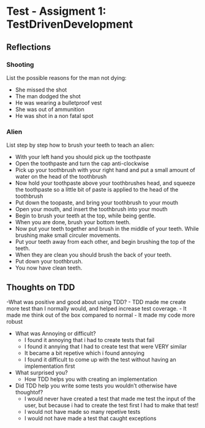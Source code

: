 # Test - Assigment 1: TestDrivenDevelopment

## Reflections

### Shooting 
List the possible reasons for the man not dying:
- She missed the shot
- The man dodged the shot
- He was wearing a bulletproof vest
- She was out of ammunition
- He was shot in a non fatal spot

### Alien
List step by step how to brush your teeth to teach an alien:
- With your left hand you should pick up the toothpaste 
- Open the toothpaste and turn the cap anti-clockwise
- Pick up your toothbrush with your right hand and put a small amount of water on the head of the toothbrush
- Now hold your toothpaste above your toothbrushes head, and squeeze the toothpaste so a little bit of paste is applied to the head of the toothbrush
- Put down the toopaste, and bring your toothbrush to your mouth 
- Open your mouth, and insert the toothbrush into your mouth 
- Begin to brush your teeth at the top, while being gentle.
- When you are done, brush your bottom teeth.
- Now put your teeth together and brush in the middle of your teeth. While brushing make small circuler movements.
- Put your teeth away from each other, and begin brushing the top of the teeth.
- When they are clean you should brush the back of your teeth.
- Put down your toothbrush.
- You now have clean teeth.

## Thoughts on TDD
-What was positive and good about using TDD?
    - TDD made me create more test than I normally would, and helped increase test coverage.
    - It made me think out of the box compared to normal
    - It made my code more robust
- What was Annoying or difficult?
    - I found it annoying that i had to create tests that fail
    - I found it annying that I had to create test that were VERY similar
    - It became a bit repetive which i found annoying
    - I found it difficult to come up with the test without having an implementation first
- What surprised you?
    - How TDD helps you with creating an implementation
- Did TDD help you write some tests you wouldn’t otherwise have thoughtof?
    - I would never have created a test that made me test the input of the user, but because i had to create the test first I had to make that test!
    - I would not have made so many repetive tests
    - I would not have made a test that caught exceptions